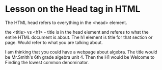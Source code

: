 # Lesson on the Head tag in HTML

The HTML head refers to everything in the &lt;head&gt; element.

the &lt;title&gt; vs &lt;h1&gt; - title is in the head element and referes to what the entire HTML document is about. The h1 element is title for that section or page. Would refer to what you are talking about. 

I am thinking that you could have a webpage about algebra. The title would be Mr.Smith's 6th grade algebra unit 4. Then the H1 would be Welcome to Finding the lowest common denominator. 